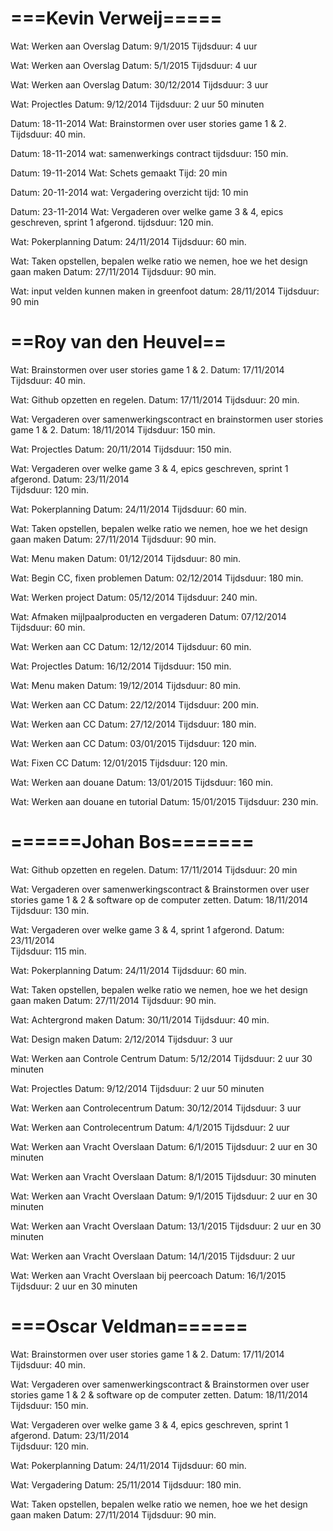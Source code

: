 ===Kevin Verweij=====
=====================
Wat:		Werken aan Overslag
Datum: 		9/1/2015
Tijdsduur: 	4 uur


Wat:		Werken aan Overslag
Datum: 		5/1/2015
Tijdsduur: 	4 uur

Wat:		Werken aan Overslag
Datum: 		30/12/2014
Tijdsduur: 	3 uur

Wat:		Projectles
Datum: 		9/12/2014
Tijdsduur: 	2 uur 50 minuten

Datum:		18-11-2014
Wat: 		Brainstormen over user stories game 1 & 2. 
Tijdsduur: 	40 min.

Datum: 		18-11-2014
wat: 		samenwerkings contract
tijdsduur:	150 min.

Datum: 		19-11-2014
Wat: 		Schets gemaakt
Tijd: 		20 min

Datum:		20-11-2014
wat:		Vergadering overzicht
tijd:		10 min

Datum:		23-11-2014
Wat:		Vergaderen over welke game 3 & 4, epics geschreven, sprint 1 afgerond.
tijdsduur:	120 min.	

Wat:		Pokerplanning
Datum: 		24/11/2014
Tijdsduur: 	60 min. 	

Wat:		Taken opstellen, bepalen welke ratio we nemen, hoe we het design gaan maken
Datum: 		27/11/2014
Tijdsduur: 	90 min. 

Wat:		input velden kunnen maken in greenfoot
datum:		28/11/2014
Tijdsduur:	90 min

==Roy van den Heuvel==
======================
Wat: 		Brainstormen over user stories game 1 & 2. 
Datum:		17/11/2014
Tijdsduur: 	40 min.

Wat: 		Github opzetten en regelen.
Datum: 		17/11/2014
Tijdsduur:	20 min.

Wat:		Vergaderen over samenwerkingscontract en brainstormen user stories game 1 & 2.
Datum: 		18/11/2014
Tijdsduur:	150 min. 

Wat: 		Projectles
Datum:		20/11/2014
Tijdsduur:	150 min. 

Wat:		Vergaderen over welke game 3 & 4, epics geschreven, sprint 1 afgerond.
Datum: 		23/11/2014	
Tijdsduur:	120 min.

Wat:		Pokerplanning
Datum: 		24/11/2014
Tijdsduur: 	60 min. 

Wat:		Taken opstellen, bepalen welke ratio we nemen, hoe we het design gaan maken
Datum: 		27/11/2014
Tijdsduur: 	90 min. 

Wat:		Menu maken
Datum:		01/12/2014
Tijdsduur:	80 min.

Wat:		Begin CC, fixen problemen
Datum: 		02/12/2014
Tijdsduur:	180 min.

Wat:		Werken project
Datum:		05/12/2014
Tijdsduur:	240 min.

Wat: 		Afmaken mijlpaalproducten en vergaderen
Datum: 		07/12/2014
Tijdsduur:	60 min.

Wat:		Werken aan CC
Datum:		12/12/2014
Tijdsduur:	60 min.

Wat:		Projectles
Datum:		16/12/2014
Tijdsduur:	150 min.

Wat:		Menu maken
Datum:		19/12/2014
Tijdsduur:	80 min.

Wat:		Werken aan CC
Datum:		22/12/2014
Tijdsduur:	200 min.

Wat:		Werken aan CC
Datum:		27/12/2014
Tijdsduur: 	180 min.

Wat:		Werken aan CC
Datum:		03/01/2015
Tijdsduur:	120 min.

Wat:		Fixen CC
Datum:		12/01/2015
Tijdsduur:	120 min.

Wat: 		Werken aan douane
Datum:		13/01/2015
Tijdsduur:	160 min.

Wat:		Werken aan douane en tutorial
Datum:		15/01/2015
Tijdsduur:	230 min.


======Johan Bos=======
======================
Wat: 		Github opzetten en regelen.
Datum:		17/11/2014
Tijdsduur:	20 min

Wat: 		Vergaderen over samenwerkingscontract & Brainstormen over user stories game 1 & 2 & software op de computer zetten.
Datum:		18/11/2014
Tijdsduur:	130 min.

Wat:		Vergaderen over welke game 3 & 4, sprint 1 afgerond.
Datum: 		23/11/2014	
Tijdsduur:	115 min.

Wat:		Pokerplanning
Datum: 		24/11/2014
Tijdsduur: 	60 min. 

Wat:		Taken opstellen, bepalen welke ratio we nemen, hoe we het design gaan maken
Datum: 		27/11/2014
Tijdsduur: 	90 min. 

Wat:		Achtergrond maken
Datum: 		30/11/2014
Tijdsduur: 	40 min. 

Wat:		Design maken
Datum: 		2/12/2014
Tijdsduur: 	3 uur  

Wat:		Werken aan Controle Centrum
Datum: 		5/12/2014
Tijdsduur: 	2 uur 30 minuten

Wat:		Projectles
Datum: 		9/12/2014
Tijdsduur: 	2 uur 50 minuten

Wat:		Werken aan Controlecentrum
Datum: 		30/12/2014
Tijdsduur: 	3 uur

Wat:		Werken aan Controlecentrum
Datum: 		4/1/2015
Tijdsduur: 	2 uur

Wat:		Werken aan Vracht Overslaan
Datum: 		6/1/2015
Tijdsduur: 	2 uur en 30 minuten

Wat:		Werken aan Vracht Overslaan
Datum: 		8/1/2015
Tijdsduur: 	30 minuten

Wat:		Werken aan Vracht Overslaan
Datum: 		9/1/2015
Tijdsduur: 	2 uur en 30 minuten

Wat:		Werken aan Vracht Overslaan
Datum: 		13/1/2015
Tijdsduur: 	2 uur en 30 minuten

Wat:		Werken aan Vracht Overslaan
Datum: 		14/1/2015
Tijdsduur: 	2 uur

Wat:		Werken aan Vracht Overslaan bij peercoach
Datum: 		16/1/2015
Tijdsduur: 	2 uur en 30 minuten

===Oscar Veldman======
======================
Wat: 		Brainstormen over user stories game 1 & 2. 
Datum:		17/11/2014
Tijdsduur: 	40 min.

Wat: 		Vergaderen over samenwerkingscontract & Brainstormen over user stories game 1 & 2 & software op de computer zetten.
Datum:		18/11/2014
Tijdsduur:	150 min.

Wat:		Vergaderen over welke game 3 & 4, epics geschreven, sprint 1 afgerond.
Datum: 		23/11/2014	
Tijdsduur:	120 min.

Wat:		Pokerplanning
Datum: 		24/11/2014
Tijdsduur: 	60 min. 

Wat: 		Vergadering
Datum:		25/11/2014
Tijdsduur:	180 min.

Wat:		Taken opstellen, bepalen welke ratio we nemen, hoe we het design gaan maken
Datum: 		27/11/2014
Tijdsduur: 	90 min. 

